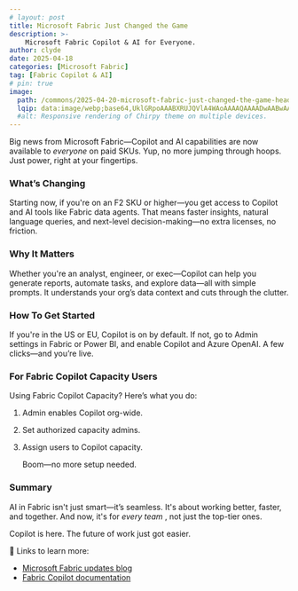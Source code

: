 ```yaml
---
# layout: post
title: Microsoft Fabric Just Changed the Game
description: >-
    Microsoft Fabric Copilot & AI for Everyone.
author: clyde
date: 2025-04-18
categories: [Microsoft Fabric]
tag: [Fabric Copilot & AI]
# pin: true
image:
  path: /commons/2025-04-20-microsoft-fabric-just-changed-the-game-header.jpg
  lqip: data:image/webp;base64,UklGRpoAAABXRUJQVlA4WAoAAAAQAAAADwAABwAAQUxQSDIAAAARL0AmbZurmr57yyIiqE8oiG0bejIYEQTgqiDA9vqnsUSI6H+oAERp2HZ65qP/VIAWAFZQOCBCAAAA8AEAnQEqEAAIAAVAfCWkAALp8sF8rgRgAP7o9FDvMCkMde9PK7euH5M1m6VWoDXf2FkP3BqV0ZYbO6NA/VFIAAAA
  #alt: Responsive rendering of Chirpy theme on multiple devices.
---
```

Big news from Microsoft Fabric—Copilot and AI capabilities are now available to *everyone* on paid SKUs. Yup, no more jumping through hoops. Just power, right at your fingertips.

### What’s Changing

Starting now, if you're on an F2 SKU or higher—you get access to Copilot and AI tools like Fabric data agents. That means faster insights, natural language queries, and next-level decision-making—no extra licenses, no friction.

### Why It Matters

Whether you're an analyst, engineer, or exec—Copilot can help you generate reports, automate tasks, and explore data—all with simple prompts. It understands your org’s data context and cuts through the clutter.

### How To Get Started

If you're in the US or EU, Copilot is on by default. If not, go to Admin settings in Fabric or Power BI, and enable Copilot and Azure OpenAI. A few clicks—and you’re live.

### For Fabric Copilot Capacity Users

Using Fabric Copilot Capacity? Here’s what you do:

1. Admin enables Copilot org-wide.
2. Set authorized capacity admins.
3. Assign users to Copilot capacity.

   Boom—no more setup needed.

### Summary

AI in Fabric isn't just smart—it’s seamless. It's about working better, faster, and together. And now, it's for  *every team* , not just the top-tier ones.

Copilot is here. The future of work just got easier.

📌 Links to learn more:

- [Microsoft Fabric updates blog](https://blog.fabric.microsoft.com/en-us/blog/copilot-and-ai-capabilities-now-accessible-to-all-paid-skus-in-microsoft-fabric)
- [Fabric Copilot documentation](https://learn.microsoft.com/en-us/fabric/fundamentals/copilot-fabric-overview)
